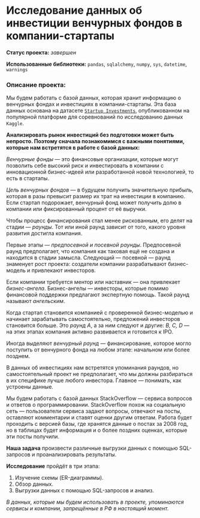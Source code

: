 

#  Исследование данных об инвестиции венчурных фондов в компании-стартапы

**Статус проекта:**  *завершен*

**Использованные библиотеки:** `pandas`, `sqlalchemy`, `numpy`, `sys`, `datetime`, `warnings`

### Описание проекта:

Мы будем работать с базой данных, которая хранит информацию о венчурных фондах и инвестициях в компании-стартапы. Эта база данных основана на датасете [`Startup Investments`](https://www.kaggle.com/datasets/justinas/startup-investments), опубликованном на популярной платформе для соревнований по исследованию данных `Kaggle`.

**Анализировать рынок инвестиций без подготовки может быть непросто. Поэтому сначала познакомимся с важными понятиями, которые нам встретятся в работе с базой данных:**

*Венчурные фонды* — это финансовые организации, которые могут позволить себе высокий риск и инвестировать в компании с инновационной бизнес-идеей или разработанной новой технологией, то есть в стартапы.

*Цель венчурных фондов* — в будущем получить значительную прибыль, которая в разы превысит размер их трат на инвестиции в компанию. Если стартап подорожает, венчурный фонд может получить долю в компании или фиксированный процент от её выручки.

Чтобы процесс финансирования стал менее рискованным, его делят на стадии — *раунды*. Тот или иной раунд зависит от того, какого уровня развития достигла компания.

Первые этапы — *предпосевной и посевной раунды*. Предпосевной раунд предполагает, что компания как таковая ещё не создана и находится в стадии замысла. Следующий — посевной — раунд знаменует рост проекта: создатели компании разрабатывают бизнес-модель и привлекают инвесторов.

Если компании требуется ментор или наставник — она привлекает *бизнес-ангела*. Бизнес-ангелы — инвесторы, которые помимо финансовой поддержки предлагают экспертную помощь. Такой раунд называют *ангельским*.

Когда стартап становится компанией с проверенной бизнес-моделью и начинает зарабатывать самостоятельно, предложений инвесторов становится больше. Это *раунд A*, а за ним следуют и другие: *B, C, D* — на этих этапах компания активно развивается и готовится к IPO.

Иногда выделяют *венчурный раунд* — финансирование, которое могло поступить от венчурного фонда на любом этапе: начальном или более позднем.

В данных об инвестициях нам встретятся упоминания раундов, но самостоятельный проект не предполагает, что мы должны разбираться в их специфике лучше любого инвестора. Главное — понимать, как устроены данные.


Мы будем работать с базой данных StackOverflow — сервиса вопросов и ответов о программировании. StackOverflow похож на социальную сеть — пользователи сервиса задают вопросы, отвечают на посты, оставляют комментарии и ставят оценки другим ответам. Работа будет проходить с версией базы, где хранятся данные о постах за 2008 год, но в таблицах будет информация и о более поздних оценках, которые эти посты получили.

**Наша задача** произвести различные выгрузки данных с помощью SQL-запросов и проанализировать результаты. 

**Исследование** пройдёт в три этапа:
 1. Изучение схемы (ER-диаграммы).
 2. Обзор данных.
 3. Выгрузки данных с помощью SQL-запросов и анализ.
  

*В данных, которые мы будем использовать в проекте, упоминаются сервисы и компании, запрещённые в РФ в настоящий момент.*
